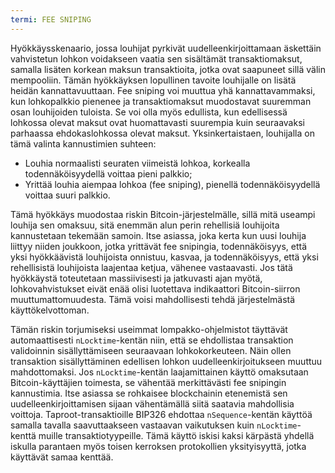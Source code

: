 ```yaml
---
termi: FEE SNIPING
---
```


Hyökkäysskenaario, jossa louhijat pyrkivät uudelleenkirjoittamaan äskettäin vahvistetun lohkon voidakseen vaatia sen sisältämät transaktiomaksut, samalla lisäten korkean maksun transaktioita, jotka ovat saapuneet sillä välin mempooliin. Tämän hyökkäyksen lopullinen tavoite louhijalle on lisätä heidän kannattavuuttaan. Fee sniping voi muuttua yhä kannattavammaksi, kun lohkopalkkio pienenee ja transaktiomaksut muodostavat suuremman osan louhijoiden tuloista. Se voi olla myös edullista, kun edellisessä lohkossa olevat maksut ovat huomattavasti suurempia kuin seuraavaksi parhaassa ehdokaslohkossa olevat maksut. Yksinkertaistaen, louhijalla on tämä valinta kannustimien suhteen:
* Louhia normaalisti seuraten viimeistä lohkoa, korkealla todennäköisyydellä voittaa pieni palkkio;
* Yrittää louhia aiempaa lohkoa (fee sniping), pienellä todennäköisyydellä voittaa suuri palkkio.

Tämä hyökkäys muodostaa riskin Bitcoin-järjestelmälle, sillä mitä useampi louhija sen omaksuu, sitä enemmän alun perin rehellisiä louhijoita kannustetaan tekemään samoin. Itse asiassa, joka kerta kun uusi louhija liittyy niiden joukkoon, jotka yrittävät fee snipingia, todennäköisyys, että yksi hyökkäävistä louhijoista onnistuu, kasvaa, ja todennäköisyys, että yksi rehellisistä louhijoista laajentaa ketjua, vähenee vastaavasti. Jos tätä hyökkäystä toteutetaan massiivisesti ja jatkuvasti ajan myötä, lohkovahvistukset eivät enää olisi luotettava indikaattori Bitcoin-siirron muuttumattomuudesta. Tämä voisi mahdollisesti tehdä järjestelmästä käyttökelvottoman.

Tämän riskin torjumiseksi useimmat lompakko-ohjelmistot täyttävät automaattisesti `nLocktime`-kentän niin, että se ehdollistaa transaktion validoinnin sisällyttämiseen seuraavaan lohkokorkeuteen. Näin ollen transaktion sisällyttäminen edellisen lohkon uudelleenkirjoitukseen muuttuu mahdottomaksi. Jos `nLocktime`-kentän laajamittainen käyttö omaksutaan Bitcoin-käyttäjien toimesta, se vähentää merkittävästi fee snipingin kannustimia. Itse asiassa se rohkaisee blockchainin etenemistä sen uudelleenkirjoittamisen sijaan vähentämällä siitä saatavia mahdollisia voittoja. Taproot-transaktioille BIP326 ehdottaa `nSequence`-kentän käyttöä samalla tavalla saavuttaakseen vastaavan vaikutuksen kuin `nLocktime`-kenttä muille transaktiotyypeille. Tämä käyttö iskisi kaksi kärpästä yhdellä iskulla parantaen myös toisen kerroksen protokollien yksityisyyttä, jotka käyttävät samaa kenttää.